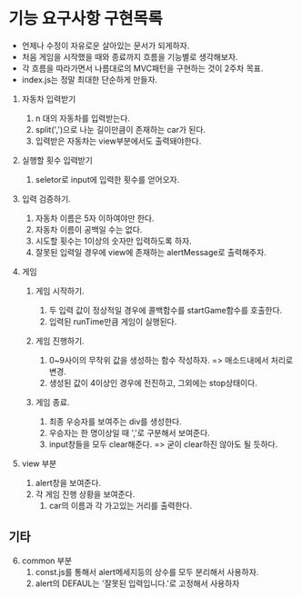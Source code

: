 # 기능 요구사항 구현목록

- 언제나 수정이 자유로운 살아있는 문서가 되게하자.
- 처음 게임을 시작했을 때와 종료까지 흐름을 기능별로 생각해보자.
- 각 흐름을 따라가면서 나름대로의 MVC패턴을 구현하는 것이 2주차 목표.
- index.js는 정말 최대한 단순하게 만들자.

1. 자동차 입력받기

   1. n 대의 자동차를 입력받는다.
   2. split(',')으로 나눈 길이만큼이 존재하는 car가 된다.
   3. 입력받은 자동차는 view부분에서도 출력돼야한다.

2. 실행할 횟수 입력받기

   1. seletor로 input에 입력한 횟수를 얻어오자.

3. 입력 검증하기.

   1. 자동차 이름은 5자 이하여야만 한다.
   2. 자동차 이름이 공백일 수는 없다.
   3. 시도할 횟수는 1이상의 숫자만 입력하도록 하자.
   4. 잘못된 입력일 경우에 view에 존재하는 alertMessage로 출력해주자.

4. 게임

   1. 게임 시작하기.

      1. 두 입력 값이 정상적일 경우에 콜백함수를 startGame함수를 호출한다.
      2. 입력된 runTime만큼 게임이 실행된다.

   2. 게임 진행하기.

      1. 0~9사이의 무작위 값을 생성하는 함수 작성하자. => 매소드내에서 처리로 변경.
      2. 생성된 값이 4이상인 경우에 전진하고, 그외에는 stop상태이다.

   3. 게임 종료.
      1. 최종 우승자를 보여주는 div를 생성한다.
      2. 우승자는 한 명이상일 때 ','로 구분해서 보여준다.
      3. input창들을 모두 clear해준다. => 굳이 clear하진 않아도 될 듯하다.

5. view 부분
   1. alert창을 보여준다.
   2. 각 게임 진행 상황을 보여준다.
      1. car의 이름과 각 가고있는 거리를 출력한다.

## 기타

6. common 부분
   1. const.js를 통해서 alert메세지등의 상수를 모두 분리해서 사용하자.
   2. alert의 DEFAUL는 '잘못된 입력입니다.'로 고정해서 사용하자
